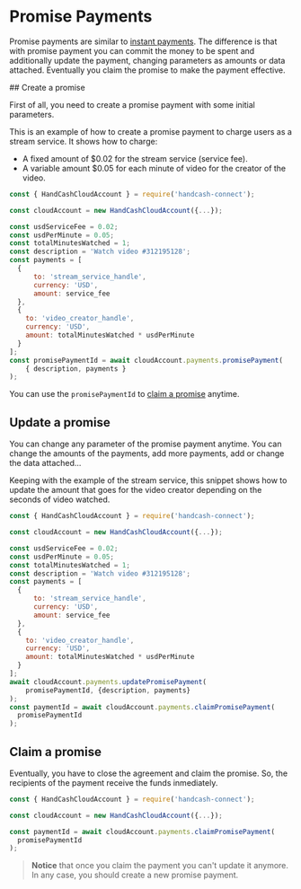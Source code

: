 # Promise Payments

Promise payments are similar to [instant payments](/payments.md). The difference is that with promise payment you can commit the money to be spent and additionally update the payment, changing parameters as amounts or data attached. Eventually you claim the promise to make the payment effective.

## Create a promise

First of all, you need to create a promise payment with some initial parameters.

This is an example of how to create a promise payment to charge users as a stream service. It shows how to charge:
- A fixed amount of $0.02 for the stream service (service fee).
- A variable amount $0.05 for each minute of video for the creator of the video.

```javascript
const { HandCashCloudAccount } = require('handcash-connect');

const cloudAccount = new HandCashCloudAccount({...});

const usdServiceFee = 0.02;
const usdPerMinute = 0.05;
const totalMinutesWatched = 1;
const description = 'Watch video #312195128';
const payments = [
  { 
      to: 'stream_service_handle', 
      currency: 'USD', 
      amount: service_fee
  },
  {
    to: 'video_creator_handle',
    currency: 'USD',
    amount: totalMinutesWatched * usdPerMinute
  }
];
const promisePaymentId = await cloudAccount.payments.promisePayment(
    { description, payments }
);
```

You can use the `promisePaymentId` to [claim a promise](#claim-a-promise) anytime.

## Update a promise

You can change any parameter of the promise payment anytime. You can change the amounts of the payments, add more payments, add or change the data attached...

Keeping with the example of the stream service, this snippet shows how to update the amount that goes for the video creator depending on the seconds of video watched.

```javascript
const { HandCashCloudAccount } = require('handcash-connect');

const cloudAccount = new HandCashCloudAccount({...});

const usdServiceFee = 0.02;
const usdPerMinute = 0.05;
const totalMinutesWatched = 1;
const description = 'Watch video #312195128';
const payments = [
  { 
      to: 'stream_service_handle', 
      currency: 'USD', 
      amount: service_fee
  },
  {
    to: 'video_creator_handle',
    currency: 'USD',
    amount: totalMinutesWatched * usdPerMinute
  }
];
await cloudAccount.payments.updatePromisePayment(
    promisePaymentId, {description, payments}
);
const paymentId = await cloudAccount.payments.claimPromisePayment(
  promisePaymentId
);
```

## Claim a promise

Eventually, you have to close the agreement and claim the promise. So, the recipients of the payment receive the funds inmediately.

```javascript
const { HandCashCloudAccount } = require('handcash-connect');

const cloudAccount = new HandCashCloudAccount({...});

const paymentId = await cloudAccount.payments.claimPromisePayment(
  promisePaymentId
);
```

> **Notice** that once you claim the payment you can't update it anymore. In any case, you should create a new promise payment.

